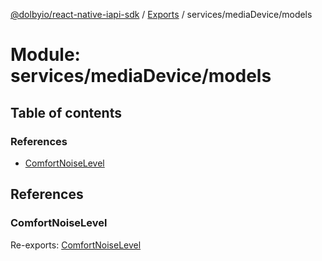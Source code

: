 [@dolbyio/react-native-iapi-sdk](../README.md) / [Exports](../modules.md) / services/mediaDevice/models

# Module: services/mediaDevice/models

## Table of contents

### References

- [ComfortNoiseLevel](services_mediaDevice_models.md#comfortnoiselevel)

## References

### ComfortNoiseLevel

Re-exports: [ComfortNoiseLevel](../enums/services_mediaDevice_models_ComfortNoiseLevel.ComfortNoiseLevel.md)
